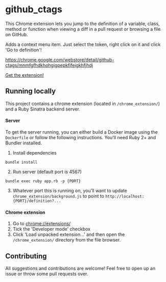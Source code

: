 # github_ctags

This Chrome extension lets you jump to the definition of a variable, class, method or function when viewing a diff in a pull request or browsing a file on GitHub.

Adds a context menu item.  Just select the token, right click on it and click 'Go to definition'!

https://chrome.google.com/webstore/detail/github-ctags/mnmfgfhdkhohgigpepkfjfeigkhfjhdj

[Get the extension!](https://chrome.google.com/webstore/detail/github-ctags/mnmfgfhdkhohgigpepkfjfeigkhfjhdj)

## Running locally

This project contains a chrome extension (located in `/chrome_extension/`) and a Ruby Sinatra backend server.

#### Server
To get the server running, you can either build a Docker image using the `Dockerfile` or follow the following instructions.  You'll need Ruby 2+ and Bundler installed.

1. Install dependencies

```
bundle install
```

2. Run server (default port is 4567)

```
bundle exec ruby app.rb -p {PORT}
```

3. Whatever port this is running on, you'll want to update `chrome_extension/background.js` to point to `http://localhost:{PORT}/definition?...`

#### Chrome extension

1. Go to [chrome://extensions/](chrome://extensions/)
2. Tick the 'Developer mode' checkbox
3. Click 'Load unpacked extension...' and then open the `/chrome_extension/` directory from the file browser.

## Contributing

All suggestions and contributions are welcome!  Feel free to open up an issue or throw some pull requests over.